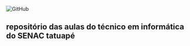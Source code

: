 ![GitHub](https://img.shields.io/github/license/lucas2k2/senactatuape)


## repositório das aulas do técnico em informática do SENAC tatuapé
